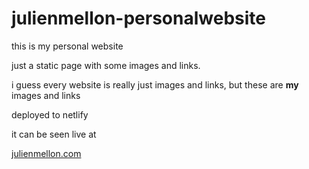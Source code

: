 # julienmellon-personalwebsite

this is my personal website

just a static page with some images and links.  

i guess every website is really just images and links, but these are **my** images and links

deployed to netlify 

it can be seen live at

[julienmellon.com](https://julienmellon.com)
